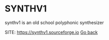# SYNTHV1
 
 synthv1 is an old school polyphonic synthesizer
 
 SITE: https://synthv1.sourceforge.io
 [Go back](https://portable-linux-apps.github.io/apps.html)
